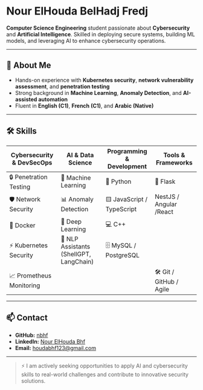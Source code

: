 # Nour ElHouda BelHadj Fredj

**Computer Science Engineering** student passionate about **Cybersecurity** and **Artificial Intelligence**. Skilled in deploying secure systems, building ML models, and leveraging AI to enhance cybersecurity operations.  

---

## 🔹 About Me
- Hands-on experience with **Kubernetes security**, **network vulnerability assessment**, and **penetration testing**  
- Strong background in **Machine Learning**, **Anomaly Detection**, and **AI-assisted automation**  
- Fluent in **English (C1)**, **French (C1)**, and **Arabic (Native)**  

---

## 🛠️ Skills

| Cybersecurity & DevSecOps | AI & Data Science | Programming & Development | Tools & Frameworks |
|----------------------------|-----------------|--------------------------|------------------|
| 🔒 Penetration Testing     | 🤖 Machine Learning | 🐍 Python              |  🐍 Flask   |
| 🛡️ Network Security       | 📊 Anomaly Detection |   🟨 JavaScript / TypeScript                | NestJS / Angular /React    |
| 🐙 Docker                 | 🧠 Deep Learning   |💻 C++ |     |
| ⚡ Kubernetes Security   | 📝 NLP Assistants (ShellGPT, LangChain) |🗄️ MySQL / PostgreSQL |  |
| 📈 Prometheus Monitoring                            |                 |                          | 🛠️ Git / GitHub / Agile|

---

## 📫 Contact
- **GitHub:** [nbhf](https://github.com/nbhf)  
- **LinkedIn:** [Nour ElHouda Bhf](https://www.linkedin.com/in/nour-elhouda-bhf/)  
- **Email:** houdabhf123@gmail.com  

---

> ⚡ I am actively seeking opportunities to apply AI and cybersecurity skills to real-world challenges and contribute to innovative security solutions.
